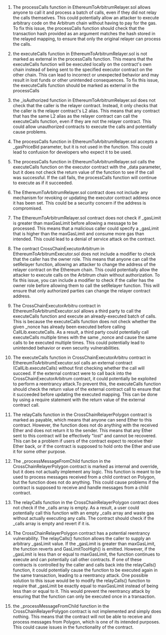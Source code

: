 1. The processCalls function in EthereumToArbitrumRelayer.sol allows anyone to call it and process a batch of calls, even if they did not relay the calls themselves. This could potentially allow an attacker to execute arbitrary code on the Arbitrum chain without having to pay for the gas. To fix this issue, the processCalls function should check that the transaction hash provided as an argument matches the hash stored in the relayed mapping, to ensure that only the original relayer can process the calls.

3. the executeCalls function in EthereumToArbitrumRelayer.sol is not marked as external in the processCalls function. This means that the executeCalls function will be executed locally on the contract's own chain instead of being sent to the specified executor contract on the other chain. This can lead to incorrect or unexpected behavior and may result in lost funds or other unintended consequences. To fix this issue, the executeCalls function should be marked as external in the processCalls

4. the _isAuthorized function in EthereumToArbitrumRelayer.sol does not check that the caller is the relayer contract. Instead, it only checks that the caller is the relayer contract's L2 alias. This means that any contract that has the same L2 alias as the relayer contract can call the executeCalls function, even if they are not the relayer contract. This could allow unauthorized contracts to execute the calls and potentially cause problems.



6. The processCalls function in EthereumToArbitrumRelayer.sol accepts a _gasPriceBid parameter, but it is not used in the function. This could lead to confusion for developers who expect it to be used.

7. The processCalls function in EthereumToArbitrumRelayer.sol calls the executeCalls function on the executor contract with the _data parameter, but it does not check the return value of the function to see if the call was successful. If the call fails, the processCalls function will continue to execute as if it succeeded.

8. The EthereumToArbitrumRelayer.sol contract does not include any mechanism for revoking or updating the executor contract address once it has been set. This could be a security concern if the address is compromised.

9. The EthereumToArbitrumRelayer.sol contract does not check if _gasLimit is greater than maxGasLimit before allowing a message to be processed. This means that a malicious caller could specify a _gasLimit that is higher than the maxGasLimit and consume more gas than intended. This could lead to a denial of service attack on the contract.

10. The contract CrossChainExecutorArbitrum in EthereumToArbitrumExecutor.sol does not include a modifier to check that the caller has the owner role. This means that anyone can call the setRelayer function, allowing an attacker to change the address of the relayer contract on the Ethereum chain. This could potentially allow the attacker to execute calls on the Arbitrum chain without authorization. To fix this issue, you can include a modifier to check if the caller has the owner role before allowing them to call the setRelayer function. This will ensure that only authorized parties can change the relayer contract address.

11. The CrossChainExecutorArbitru contract in EthereumToArbitrumExecutor.sol allows a third party to call the executeCalls function and execute an already-executed batch of calls. This is because the executeCalls function does not check whether the given _nonce has already been executed before calling CallLib.executeCalls. As a result, a third party could potentially call executeCalls multiple times with the same _nonce and cause the same calls to be executed multiple times. This could potentially lead to unintended behavior or even security vulnerabilities.

12. The executeCalls function in CrossChainExecutorArbitru contract in EthereumToArbitrumExecutor.sol calls an external contract (CallLib.executeCalls) without first checking whether the call will succeed. If the external contract were to call back into the CrossChainExecutorArbitrum contract, it could potentially be exploited to perform a reentrancy attack.To prevent this, the executeCalls function should check the return value of the external contract call to ensure that it succeeded before updating the executed mapping. This can be done by using a require statement with the return value of the external contract call.


14. The relayCalls function in the CrossChainRelayerPolygon contract is marked as payable, which means that anyone can send Ether to this contract. However, the function does not do anything with the received Ether and does not return it to the sender. This means that any Ether sent to this contract will be effectively "lost" and cannot be recovered. This can be a problem if users of the contract expect to receive their Ether back, or if the contract is supposed to hold onto the Ether and use it for some other purpose.

15. The _processMessageFromChild function in the CrossChainRelayerPolygon contract is marked as internal and override, but it does not actually implement any logic. This function is meant to be used to process messages received from a child contract on Polygon, but the function does not do anything. This could cause problems if the contract is supposed to receive and handle messages from a child contract.

16. The relayCalls function in the CrossChainRelayerPolygon contract does not check if the _calls array is empty. As a result, a user could potentially call this function with an empty _calls array and waste gas without actually executing any calls. The contract should check if the _calls array is empty and revert if it is.

17. The CrossChainRelayerPolygon contract has a potential reentrancy vulnerability. The relayCalls() function allows the caller to supply an arbitrary _gasLimit value. If the _gasLimit is greater than maxGasLimit, the function reverts and GasLimitTooHigh() is emitted. However, if the _gasLimit is less than or equal to maxGasLimit, the function continues to execute and can potentially call other contracts. If one of these contracts is controlled by the caller and calls back into the relayCalls() function, it could potentially cause the function to be executed again in the same transaction, leading to a reentrancy attack. One possible solution to this issue would be to modify the relayCalls() function to require that _gasLimit be exactly equal to maxGasLimit instead of being less than or equal to it. This would prevent the reentrancy attack by ensuring that the function can only be executed once in a transaction.

18. the _processMessageFromChild function in the CrossChainRelayerPolygon contract is not implemented and simply does nothing. This means that the contract will not be able to receive and process messages from Polygon, which is one of its intended purposes. This could cause issues in the functionality of the contract.

